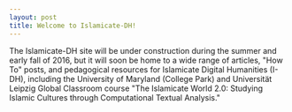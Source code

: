 ```yaml
---
layout: post
title: Welcome to Islamicate-DH!
---
```


The Islamicate-DH site will be under construction during the summer and early fall of 2016, but it will soon be home to a wide range of articles, "How To" posts, and pedagogical resources for Islamicate Digital Humanities (I-DH), including the University of Maryland (College Park) and Universität Leipzig Global Classroom course "The Islamicate World 2.0: Studying Islamic Cultures through Computational Textual Analysis." 
